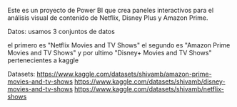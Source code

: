 Este es un proyecto de Power BI que crea paneles interactivos para el análisis visual de contenido de Netflix, Disney Plus y Amazon Prime.

Datos:
usamos 3 conjuntos de datos

el primero es "Netflix Movies and TV Shows" 
el segundo es "Amazon Prime Movies and TV Shows"
y por ultimo "Disney+ Movies and TV Shows"  pertenecientes a  kaggle

Datasets:
https://www.kaggle.com/datasets/shivamb/amazon-prime-movies-and-tv-shows
https://www.kaggle.com/datasets/shivamb/disney-movies-and-tv-shows
https://www.kaggle.com/datasets/shivamb/netflix-shows
